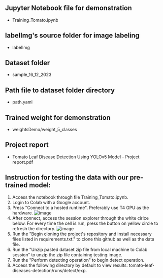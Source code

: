 ## Jupyter Notebook file for demonstration
- Training_Tomato.ipynb
## labelImg's source folder for image labeling
- labelImg
## Dataset folder
- sample_16_12_2023
## Path file to dataset folder directory
- path.yaml
## Trained weight for demonstration
- weightsDemo/weight_5_classes
## Project report
- Tomato Leaf Disease Detection Using YOLOv5 Model - Project report.pdf
## Instruction for testing the data with our pre-trained model:
1. Access the notebook through file Training_Tomato.ipynb.
2. Login to Colab with a Google account.
3. Press "Connect to a hosted runtime". Preferably use T4 GPU as the hardware.
   ![image](https://github.com/themeowsketeer/tomato-leaf-diseases-detection/assets/76997829/1b8e10a1-c79c-43d2-8244-33d605b67388)
4. After connect, access the session explorer through the white cirlce below. For every time the cell is run, press the button on yellow circle to refresh the directory.
   ![image](https://github.com/themeowsketeer/tomato-leaf-diseases-detection/assets/76997829/2f111a7b-e3e8-4e51-95ea-bb5c6a1227cb)
5. Run the "Begin cloning the project's repository and install necessary files listed in requirements.txt." to clone this github as well as the data file.
6. Run the "Unzip pasted dataset zip file from local machine to Colab session" to unzip the zip file containing testing image.
7. Run the "Perform detecting operation" to begin detect operation.
8. Access the following directory by default to view results: tomato-leaf-diseases-detection/runs/detect/exp.
